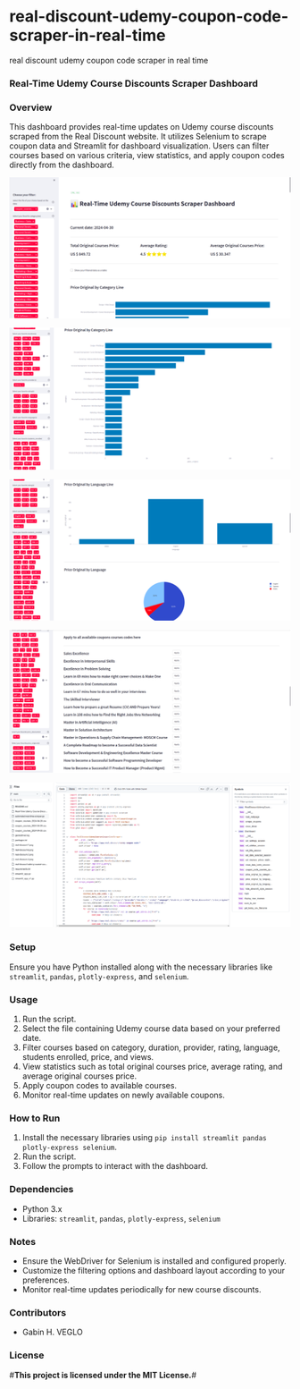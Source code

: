 # real-discount-udemy-coupon-code-scraper-in-real-time
real discount udemy coupon code scraper in real time

### **Real-Time Udemy Course Discounts Scraper Dashboard**

### **Overview**
This dashboard provides real-time updates on Udemy course discounts scraped from the Real Discount website. It utilizes Selenium to scrape coupon data and Streamlit for dashboard visualization. Users can filter courses based on various criteria, view statistics, and apply coupon codes directly from the dashboard.

![General statics on courses original price with discount](real-discount-1.png)

![Dashboard](real-discount-2.png)

![Dashboard](real-discount-3.png)

![Cureents coupons to apply](real-discount-4.png)

![](code.png)

### **Setup**
Ensure you have Python installed along with the necessary libraries like `streamlit`, `pandas`, `plotly-express`, and `selenium`.

### **Usage**
1. Run the script.
2. Select the file containing Udemy course data based on your preferred date.
3. Filter courses based on category, duration, provider, rating, language, students enrolled, price, and views.
4. View statistics such as total original courses price, average rating, and average original courses price.
5. Apply coupon codes to available courses.
6. Monitor real-time updates on newly available coupons.

### **How to Run**
1. Install the necessary libraries using `pip install streamlit pandas plotly-express selenium`.
2. Run the script.
3. Follow the prompts to interact with the dashboard.

### **Dependencies**
- Python 3.x
- Libraries: `streamlit`, `pandas`, `plotly-express`, `selenium`

### **Notes**
- Ensure the WebDriver for Selenium is installed and configured properly.
- Customize the filtering options and dashboard layout according to your preferences.
- Monitor real-time updates periodically for new course discounts.

### **Contributors**
- Gabin H. VEGLO

### **License**
#**This project is licensed under the MIT License.**#

